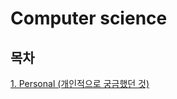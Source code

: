 # Computer science
## 목차
[1. Personal (개인적으로 궁금했던 것)](https://github.com/5onchangwoo/study/tree/main/computer-science/personal)

